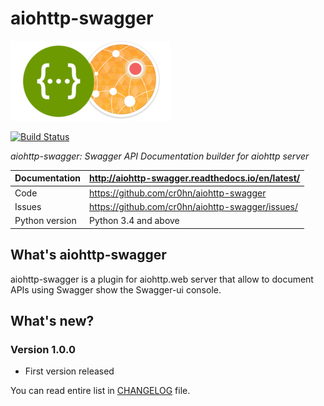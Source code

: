 aiohttp-swagger
===============

![Logo](doc/source/_static/logo.png)

[![Build Status](https://travis-ci.org/cr0hn/aiohttp-swagger.svg?branch=master)](https://travis-ci.org/cr0hn/aiohttp-swagger)

*aiohttp-swagger: Swagger API Documentation builder for aiohttp server*

Documentation |  http://aiohttp-swagger.readthedocs.io/en/latest/
------------- | -------------------------------------------------
Code | https://github.com/cr0hn/aiohttp-swagger
Issues | https://github.com/cr0hn/aiohttp-swagger/issues/
Python version | Python 3.4 and above

What's aiohttp-swagger
----------------------

aiohttp-swagger is a plugin for aiohttp.web server that allow to document APIs using Swagger show the Swagger-ui console.

What's new?
-----------

### Version 1.0.0

- First version released

You can read entire list in [CHANGELOG](https://github.com/cr0hn/aiohttp-swagger/blob/master/CHANGELOG) file.
